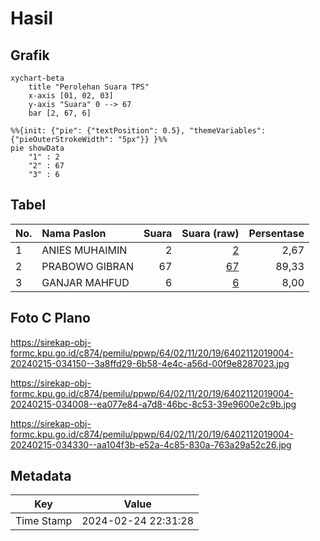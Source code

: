 # Hasil

## Grafik

```mermaid
xychart-beta
    title "Perolehan Suara TPS"
    x-axis [01, 02, 03]
    y-axis "Suara" 0 --> 67
    bar [2, 67, 6]
```

```mermaid
%%{init: {"pie": {"textPosition": 0.5}, "themeVariables": {"pieOuterStrokeWidth": "5px"}} }%%
pie showData
    "1" : 2
    "2" : 67
    "3" : 6
```

## Tabel

| No. | Nama Paslon    | Suara | Suara (raw) | Persentase |
|:--- |:-------------- | -----:| -----------:| ----------:|
| 1   | ANIES MUHAIMIN | 2     | [2][p-1]    | 2,67       |
| 2   | PRABOWO GIBRAN | 67    | [67][p-2]   | 89,33      |
| 3   | GANJAR MAHFUD  | 6     | [6][p-3]    | 8,00       |


[p-1]: https://github.com/gigit-pemilu/pemilu-2024-64-kalimantan-timur/blob/main/pilpres/hitung-suara/sub/64-kalimantan-timur/sub/02-kutai-kartanegara/sub/11-muara-kaman/sub/2019-puan-cepak/sub/004-tps/sub/paslon-1.txt
[p-2]: https://github.com/gigit-pemilu/pemilu-2024-64-kalimantan-timur/blob/main/pilpres/hitung-suara/sub/64-kalimantan-timur/sub/02-kutai-kartanegara/sub/11-muara-kaman/sub/2019-puan-cepak/sub/004-tps/sub/paslon-2.txt
[p-3]: https://github.com/gigit-pemilu/pemilu-2024-64-kalimantan-timur/blob/main/pilpres/hitung-suara/sub/64-kalimantan-timur/sub/02-kutai-kartanegara/sub/11-muara-kaman/sub/2019-puan-cepak/sub/004-tps/sub/paslon-3.txt

## Foto C Plano

https://sirekap-obj-formc.kpu.go.id/c874/pemilu/ppwp/64/02/11/20/19/6402112019004-20240215-034150--3a8ffd29-6b58-4e4c-a56d-00f9e8287023.jpg

https://sirekap-obj-formc.kpu.go.id/c874/pemilu/ppwp/64/02/11/20/19/6402112019004-20240215-034008--ea077e84-a7d8-46bc-8c53-39e9600e2c9b.jpg

https://sirekap-obj-formc.kpu.go.id/c874/pemilu/ppwp/64/02/11/20/19/6402112019004-20240215-034330--aa104f3b-e52a-4c85-830a-763a29a52c26.jpg


## Metadata

| Key        | Value               |
| ---------- | ------------------- |
| Time Stamp | 2024-02-24 22:31:28 |



